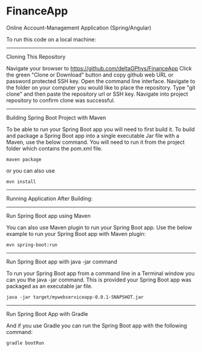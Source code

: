 # FinanceApp
Online Account-Management Application (Spring/Angular)

To run this code on a local machine:
__________________________________________

Cloning This Repository

Navigate your browser to https://github.com/deltaGPhys/FinanceApp
Click the green "Clone or Download" button and copy github web URL or password protected SSH key.
Open the command line interface.
Navigate to the folder on your computer you would like to place the repository.
Type "git clone" and then paste the repository url or SSH key. 
Navigate into project repository to confirm clone was successful.

__________________________________________

Building Spring Boot Project with Maven

To be able to run your Spring Boot app you will need to first build it. To build and package a Spring Boot app into a single executable Jar file with a Maven, use the below command. You will need to run it from the project folder which contains the pom.xml file.

    maven package

or you can also use

    mvn install

__________________________________________


Running Application After Building:
___________________________________


Run Spring Boot app using Maven

You can also use Maven plugin to run your Spring Boot app. Use the below example to run your Spring Boot app with Maven plugin:

    mvn spring-boot:run

__________________________________________


Run Spring Boot app with java -jar command

To run your Spring Boot app from a command line in a Terminal window you can you the java -jar command. This is provided your Spring Boot app was packaged as an executable jar file.

    java -jar target/mywebserviceapp-0.0.1-SNAPSHOT.jar

__________________________________________


Run Spring Boot App with Gradle

And if you use Gradle you can run the Spring Boot app with the following command:

    gradle bootRun


